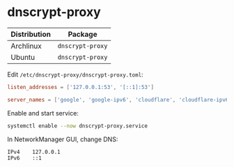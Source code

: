 # dnscrypt-proxy

| Distribution | Package          |
| ------------ | ---------------- |
| Archlinux    | `dnscrypt-proxy` |
| Ubuntu       | `dnscrypt-proxy` |

Edit `/etc/dnscrypt-proxy/dnscrypt-proxy.toml`:

```toml
listen_addresses = ['127.0.0.1:53', '[::1]:53']

server_names = ['google', 'google-ipv6', 'cloudflare', 'cloudflare-ipv6']
```

Enable and start service:

```sh
systemctl enable --now dnscrypt-proxy.service
```

In NetworkManager GUI, change DNS:

```txt
IPv4    127.0.0.1
IPv6    ::1
```
